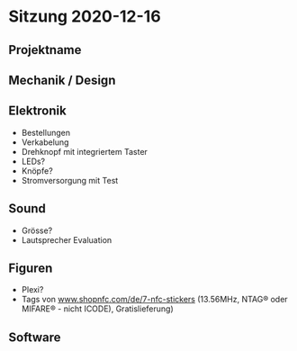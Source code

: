 # Sitzung 2020-12-16

## Projektname

## Mechanik / Design

## Elektronik
- Bestellungen
- Verkabelung
- Drehknopf mit integriertem Taster
- LEDs?
- Knöpfe?
- Stromversorgung mit Test

## Sound
- Grösse?
- Lautsprecher Evaluation

## Figuren
- Plexi?
- Tags von www.shopnfc.com/de/7-nfc-stickers (13.56MHz, NTAG® oder MIFARE® - nicht ICODE), Gratislieferung)

## Software



